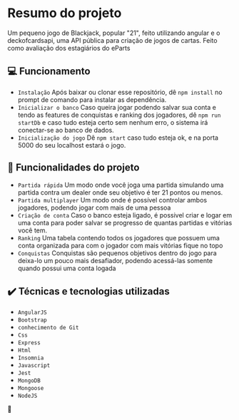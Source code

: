 # Resumo do projeto
Um pequeno jogo de Blackjack, popular "21", feito utilizando angular e o deckofcardsapi, uma API pública para criação de jogos de cartas. Feito como avaliação dos estagiários do eParts

## 💻 Funcionamento

- `Instalação` Após baixar ou clonar esse repositório, dê `npm install` no prompt de comando para instalar as dependência.
- `Inicializar o banco` Caso queira jogar podendo salvar sua conta e tendo as features de conquistas e ranking dos jogadores, dê `npm run startDb` e caso tudo esteja certo sem nenhum erro, o sistema irá conectar-se ao banco de dados.
- `Inicialização do jogo` Dê `npm start` caso tudo esteja ok, e na porta 5000 do seu localhost estará o jogo.

## 🔨 Funcionalidades do projeto

- `Partida rápida` Um modo onde você joga uma partida simulando uma partida contra um dealer onde seu objetivo é ter 21 pontos ou menos.
- `Partida multiplayer` Um modo onde é possível controlar ambos jogadores, podendo jogar com mais de uma pessoa
- `Criação de conta` Caso o banco esteja ligado, é possivel criar e logar em uma conta para poder salvar se progresso de quantas partidas e vitórias você tem.
- `Ranking` Uma tabela contendo todos os jogadores que possuem uma conta organizada para com o jogador com mais vitórias fique no topo
- `Conquistas` Conquistas são pequenos objetivos dentro do jogo para deixa-lo um pouco mais desafiador, podendo acessá-las somente quando possui uma conta logada


## ✔️ Técnicas e tecnologias utilizadas

- ``AngularJS``
- ``Bootstrap``
- ``conhecimento de Git``
- ``Css``
- ``Express``
- ``Html``
- ``Insomnia``
- ``Javascript``
- ``Jest``
- ``MongoDB``
- ``Mongoose``
- ``NodeJS``

:hamster:
